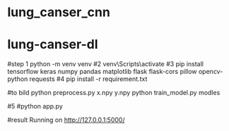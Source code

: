 # lung_canser_cnn


# lung-canser-dl
#step 1 python -m venv venv
#2 venv\Scripts\activate
#3 pip install tensorflow keras numpy pandas matplotlib flask flask-cors pillow opencv-python requests
#4 pip install -r requirement.txt


#to bild
    python preprocess.py
      x.npy
      y.npy
    python train_model.py
       modles

#5 
 #python app.py

#result
 Running on http://127.0.0.1:5000/

